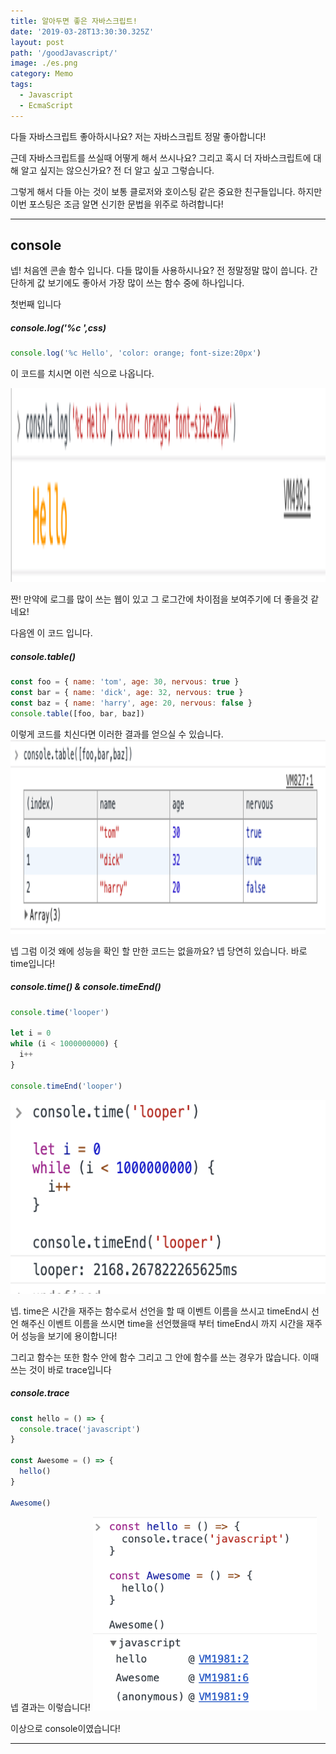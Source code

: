 ```yaml
---
title: 알아두면 좋은 자바스크립트!
date: '2019-03-28T13:30:30.325Z'
layout: post
path: '/goodJavascript/'
image: ./es.png
category: Memo
tags:
  - Javascript
  - EcmaScript
---
```


다들 자바스크립트 좋아하시나요? 저는 자바스크립트 정말 좋아합니다!

근데 자바스크립트를 쓰실때 어떻게 해서 쓰시나요? 그리고 혹시 더 자바스크립트에 대해 알고 싶지는 않으신가요? 전 더 알고 싶고 그렇습니다.

그렇게 해서 다들 아는 것이 보통 클로저와 호이스팅 같은 중요한 친구들입니다. 하지만 이번 포스팅은 조금 알면 신기한 문법을 위주로 하려합니다!

<!--more-->

---

## console

넵! 처음엔 콘솔 함수 입니다. 다들 많이들 사용하시나요? 전 정말정말 많이 씁니다. 간단하게 값 보기에도 좋아서 가장 많이 쓰는 함수 중에 하나입니다.

첫번째 입니다

##### console.log('%c ',css)

```javascript
console.log('%c Hello', 'color: orange; font-size:20px')
```

이 코드를 치시면 이런 식으로 나옵니다.

<img style="height: 310px;" src="./colorlog.png" alt="color log">

짠! 만약에 로그를 많이 쓰는 웹이 있고 그 로그간에 차이점을 보여주기에 더 좋을것 같네요!

다음엔 이 코드 입니다.

##### console.table()

```javascript
const foo = { name: 'tom', age: 30, nervous: true }
const bar = { name: 'dick', age: 32, nervous: true }
const baz = { name: 'harry', age: 20, nervous: false }
console.table([foo, bar, baz])
```

이렇게 코드를 치신다면 이러한 결과를 얻으실 수 있습니다.
<img style="height: 310px;" src="./tablelog.png" alt="table log">

넵 그럼 이것 왜에 성능을 확인 할 만한 코드는 없을까요? 넵 당연히 있습니다. 바로 time입니다!

##### console.time() & console.timeEnd()

```javascript
console.time('looper')

let i = 0
while (i < 1000000000) {
  i++
}

console.timeEnd('looper')
```

<img style="height: 310px;" src="./looper.png" alt="looper">

넵. time은 시간을 재주는 함수로서 선언을 할 때 이벤트 이름을 쓰시고 timeEnd시 선언 해주신 이벤트 이름을 쓰시면 time을 선언했을때 부터 timeEnd시 까지 시간을 재주어 성능을 보기에 용이합니다!

그리고 함수는 또한 함수 안에 함수 그리고 그 안에 함수를 쓰는 경우가 많습니다. 이때 쓰는 것이 바로 trace입니다

##### console.trace

```javascript
const hello = () => {
  console.trace('javascript')
}

const Awesome = () => {
  hello()
}

Awesome()
```

넵 결과는 이렇습니다!
<img style="height: 310px;" src="./trace.png" alt="trace">

이상으로 console이였습니다!

---
